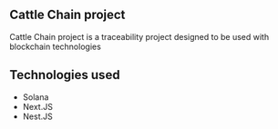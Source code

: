 ## Cattle Chain project

Cattle Chain project is a traceability project designed to be used with blockchain technologies

## Technologies used

- Solana
- Next.JS
- Nest.JS
